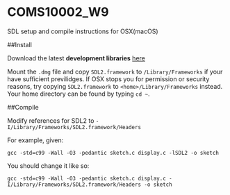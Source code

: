 # COMS10002_W9
SDL setup and compile instructions for OSX(macOS)

##Install

Download the latest **development libraries** [here](https://www.libsdl.org/release/SDL2-2.0.5.dmg)

Mount the `.dmg` file and copy `SDL2.framework` to `/Library/Frameworks` if your have sufficient previlidges.
If OSX stops you for permission or security reasons, try copying `SDL2.framework` to `<home>/Library/Frameworks`
instead. Your home directory can be found by typing `cd ~`.

##Compile

Modify references for SDL2 to `-I/Library/Frameworks/SDL2.framework/Headers`

For example, given:

    gcc -std=c99 -Wall -O3 -pedantic sketch.c display.c -lSDL2 -o sketch

You should change it like so:

    gcc -std=c99 -Wall -O3 -pedantic sketch.c display.c -I/Library/Frameworks/SDL2.framework/Headers -o sketch

